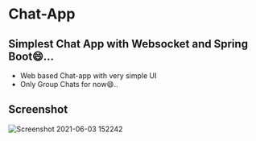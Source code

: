 # Chat-App
## Simplest Chat App with Websocket and Spring Boot😄...
* Web based Chat-app with very simple UI
* Only Group Chats for now😄..

## Screenshot
![Screenshot 2021-06-03 152242](https://user-images.githubusercontent.com/78524377/120630987-fd570d80-c484-11eb-8f9d-c6b873916551.png)
